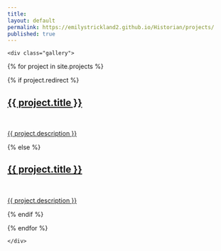 ```yaml
---
title: 
layout: default
permalink: https://emilystrickland2.github.io/Historian/projects/
published: true
---
```



<div class="ProjectContainer">

	<div class="gallery">


  {% for project in site.projects %}

  {% if project.redirect %}
  <div class="projectTile">
          <a href="{{ project.redirect }}" target="https://emilystrickland2.github.io/Historian/projects/">
          <span>
              <h2>{{ project.title }}</h2>
              <br/>
              <p>{{ project.description }}</p>
          </span>
          </a>
  </div>

  {% else %}

  <div class="projectTile">
          <a href="{{ https://emilystrickland2.github.io/Historian/projects/ | prepend: https://emilystrickland2.github.io/Historian/ | prepend: https://emilystrickland2.github.io/Historian/ }}">
          <span>
              <h2>{{ project.title }}</h2>
              <br/>
              <p>{{ project.description }}</p>
          </span>
          </a>
  </div>

  {% endif %}

  {% endfor %}

	</div>

</div>
